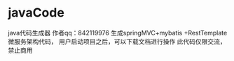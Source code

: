 ﻿# javaCode
java代码生成器 作者qq：842119976
生成springMVC+mybatis +RestTemplate 微服务架构代码，
用户启动项目之后，可以下载文档进行操作
此代码仅限交流，禁止商用
